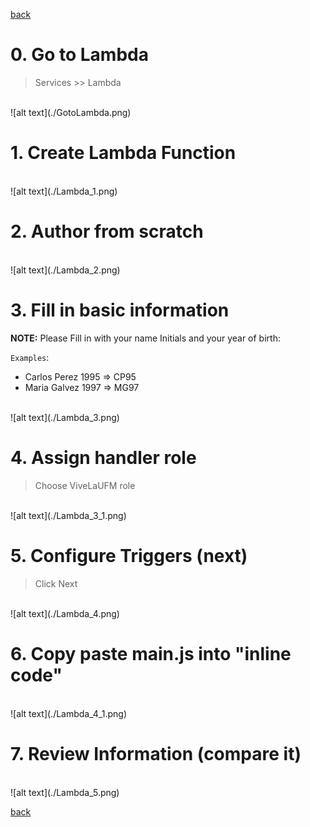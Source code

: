 [back](../README.md)

# 0. Go to Lambda 

> Services >> Lambda 

<br>
![alt text](./GotoLambda.png)

# 1. Create Lambda Function 
<br>
![alt text](./Lambda_1.png)

# 2. Author from scratch
<br>
![alt text](./Lambda_2.png)


# 3. Fill in basic information
**NOTE:** Please Fill in with your name Initials and your year of birth:

`Examples`:
- Carlos Perez 1995 => CP95
- Maria Galvez 1997 => MG97

<br>
![alt text](./Lambda_3.png)




# 4. Assign handler role
> Choose ViveLaUFM role

<br>
![alt text](./Lambda_3_1.png)


# 5. Configure Triggers (next)
> Click Next
<br>
![alt text](./Lambda_4.png)


# 6. Copy paste main.js into "inline code"
<br>
![alt text](./Lambda_4_1.png)


# 7. Review Information (compare it)
<br>
![alt text](./Lambda_5.png)


[back](../README.md)
